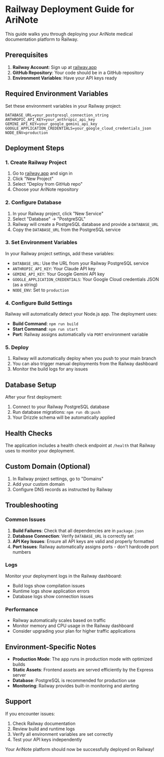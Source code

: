 # Railway Deployment Guide for AriNote

This guide walks you through deploying your AriNote medical documentation platform to Railway.

## Prerequisites

1. **Railway Account**: Sign up at [railway.app](https://railway.app)
2. **GitHub Repository**: Your code should be in a GitHub repository
3. **Environment Variables**: Have your API keys ready

## Required Environment Variables

Set these environment variables in your Railway project:

```
DATABASE_URL=your_postgresql_connection_string
ANTHROPIC_API_KEY=your_anthropic_api_key
GEMINI_API_KEY=your_google_gemini_api_key
GOOGLE_APPLICATION_CREDENTIALS=your_google_cloud_credentials_json
NODE_ENV=production
```

## Deployment Steps

### 1. Create Railway Project

1. Go to [railway.app](https://railway.app) and sign in
2. Click "New Project"
3. Select "Deploy from GitHub repo"
4. Choose your AriNote repository

### 2. Configure Database

1. In your Railway project, click "New Service"
2. Select "Database" → "PostgreSQL"
3. Railway will create a PostgreSQL database and provide a `DATABASE_URL`
4. Copy the `DATABASE_URL` from the PostgreSQL service

### 3. Set Environment Variables

In your Railway project settings, add these variables:

- `DATABASE_URL`: Use the URL from your Railway PostgreSQL service
- `ANTHROPIC_API_KEY`: Your Claude API key
- `GEMINI_API_KEY`: Your Google Gemini API key  
- `GOOGLE_APPLICATION_CREDENTIALS`: Your Google Cloud credentials JSON (as a string)
- `NODE_ENV`: Set to `production`

### 4. Configure Build Settings

Railway will automatically detect your Node.js app. The deployment uses:

- **Build Command**: `npm run build`
- **Start Command**: `npm run start`
- **Port**: Railway assigns automatically via `PORT` environment variable

### 5. Deploy

1. Railway will automatically deploy when you push to your main branch
2. You can also trigger manual deployments from the Railway dashboard
3. Monitor the build logs for any issues

## Database Setup

After your first deployment:

1. Connect to your Railway PostgreSQL database
2. Run database migrations: `npm run db:push`
3. Your Drizzle schema will be automatically applied

## Health Checks

The application includes a health check endpoint at `/health` that Railway uses to monitor your deployment.

## Custom Domain (Optional)

1. In Railway project settings, go to "Domains"
2. Add your custom domain
3. Configure DNS records as instructed by Railway

## Troubleshooting

### Common Issues

1. **Build Failures**: Check that all dependencies are in `package.json`
2. **Database Connection**: Verify `DATABASE_URL` is correctly set
3. **API Key Issues**: Ensure all API keys are valid and properly formatted
4. **Port Issues**: Railway automatically assigns ports - don't hardcode port numbers

### Logs

Monitor your deployment logs in the Railway dashboard:
- Build logs show compilation issues
- Runtime logs show application errors
- Database logs show connection issues

### Performance

- Railway automatically scales based on traffic
- Monitor memory and CPU usage in the Railway dashboard
- Consider upgrading your plan for higher traffic applications

## Environment-Specific Notes

- **Production Mode**: The app runs in production mode with optimized builds
- **Static Assets**: Frontend assets are served efficiently by the Express server
- **Database**: PostgreSQL is recommended for production use
- **Monitoring**: Railway provides built-in monitoring and alerting

## Support

If you encounter issues:
1. Check Railway documentation
2. Review build and runtime logs
3. Verify all environment variables are set correctly
4. Test your API keys independently

Your AriNote platform should now be successfully deployed on Railway!
